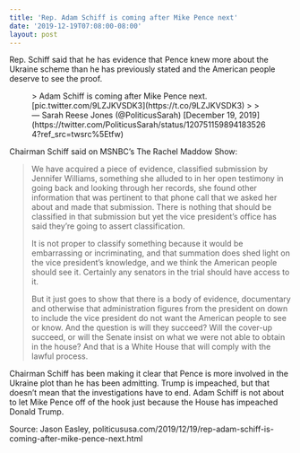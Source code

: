 ```yaml
---
title: 'Rep. Adam Schiff is coming after Mike Pence next'
date: '2019-12-19T07:08:00-08:00'
layout: post
---
```


Rep. Schiff said that he has evidence that Pence knew more about the Ukraine scheme than he has previously stated and the American people deserve to see the proof.

<figure class="wp-block-embed is-type-rich is-provider-twitter wp-block-embed-twitter"><div class="wp-block-embed__wrapper">> Adam Schiff is coming after Mike Pence next. [pic.twitter.com/9LZJKVSDK3](https://t.co/9LZJKVSDK3)
> 
> — Sarah Reese Jones (@PoliticusSarah) [December 19, 2019](https://twitter.com/PoliticusSarah/status/1207511598941835264?ref_src=twsrc%5Etfw)

<script async="" charset="utf-8" src="https://platform.twitter.com/widgets.js"></script></div></figure>Chairman Schiff said on MSNBC’s The Rachel Maddow Show:

> We have acquired a piece of evidence, classified submission by Jennifer Williams, something she alluded to in her open testimony in going back and looking through her records, she found other information that was pertinent to that phone call that we asked her about and made that submission. There is nothing that should be classified in that submission but yet the vice president’s office has said they’re going to assert classification.
> 
> It is not proper to classify something because it would be embarrassing or incriminating, and that summation does shed light on the vice president’s knowledge, and we think the American people should see it. Certainly any senators in the trial should have access to it.
> 
> But it just goes to show that there is a body of evidence, documentary and otherwise that administration figures from the president on down to include the vice president do not want the American people to see or know. And the question is will they succeed? Will the cover-up succeed, or will the Senate insist on what we were not able to obtain in the house? And that is a White House that will comply with the lawful process.

Chairman Schiff has been making it clear that Pence is more involved in the Ukraine plot than he has been admitting. Trump is impeached, but that doesn’t mean that the investigations have to end. Adam Schiff is not about to let Mike Pence off of the hook just because the House has impeached Donald Trump.

Source: Jason Easley, politicususa.com/2019/12/19/rep-adam-schiff-is-coming-after-mike-pence-next.html